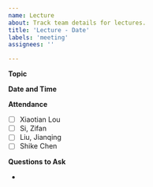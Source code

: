 ```yaml
---
name: Lecture
about: Track team details for lectures.
title: 'Lecture - Date'
labels: 'meeting'
assignees: ''

---
```


**Topic**

**Date and Time**

**Attendance**

- [ ] Xiaotian Lou
- [ ] Si, Zifan
- [ ] Liu, Jianqing
- [ ] Shike Chen

**Questions to Ask**

-
